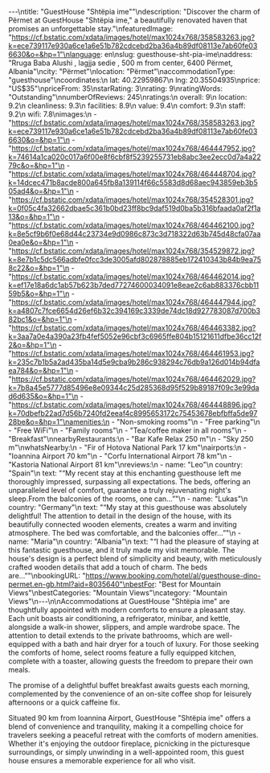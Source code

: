 ---\ntitle: "GuestHouse \"Shtëpia ime\""\ndescription: "Discover the charm of Përmet at GuestHouse \"Shtëpia ime,\" a beautifully renovated haven that promises an unforgettable stay."\nfeaturedImage: "https://cf.bstatic.com/xdata/images/hotel/max1024x768/358583263.jpg?k=ece739117e930a6ce1a6e51b782cdcebd2ba36a4b89df08113e7ab60fe036630&o=&hp=1"\nlanguage: en\nslug: guesthouse-sht-pia-ime\naddress: "Rruga Baba Alushi , lagjja sedie , 500 m from center, 6400 Përmet, Albania"\ncity: "Përmet"\nlocation: "Përmet"\naccommodationType: "guesthouse"\ncoordinates:\n  lat: 40.22959867\n  lng: 20.35504935\nprice: "US$35"\npriceFrom: 35\nstarRating: 3\nrating: 9\nratingWords: "Outstanding"\nnumberOfReviews: 245\nratings:\n  overall: 9\n  location: 9.2\n  cleanliness: 9.3\n  facilities: 8.9\n  value: 9.4\n  comfort: 9.3\n  staff: 9.2\n  wifi: 7.8\nimages:\n  - "https://cf.bstatic.com/xdata/images/hotel/max1024x768/358583263.jpg?k=ece739117e930a6ce1a6e51b782cdcebd2ba36a4b89df08113e7ab60fe036630&o=&hp=1"\n  - "https://cf.bstatic.com/xdata/images/hotel/max1024x768/464447952.jpg?k=74614a1ca020c017a6f00e8f6cbf8f5239255731eb8abc3ee2ecc0d7a4a2279c&o=&hp=1"\n  - "https://cf.bstatic.com/xdata/images/hotel/max1024x768/464448704.jpg?k=14dcec471b8acde800a645fb8a139114f66c5583d8d68aec943859eb3b505ad4&o=&hp=1"\n  - "https://cf.bstatic.com/xdata/images/hotel/max1024x768/354528301.jpg?k=0f05c4fa32662dbae5c361b0bd23ff8bc9daf519d0ba5b316bfaada0af2f1a13&o=&hp=1"\n  - "https://cf.bstatic.com/xdata/images/hotel/max1024x768/464462100.jpg?k=8e5cf9b6f0e68d44c23734e9d0986c873c3d718322d63b745d48cfa07aa0ea0e&o=&hp=1"\n  - "https://cf.bstatic.com/xdata/images/hotel/max1024x768/354529872.jpg?k=8e7b1c5dc566adbfe0fcc3de3005afd802878885eb172410343b84b9ea758c22&o=&hp=1"\n  - "https://cf.bstatic.com/xdata/images/hotel/max1024x768/464462014.jpg?k=ef17e18a6dc1ab57b623b7ded77274600034091e8eae2c6ab883376cbb1159b5&o=&hp=1"\n  - "https://cf.bstatic.com/xdata/images/hotel/max1024x768/464447944.jpg?k=a4807c7fce6654d26ef6b32c394169c3339de74dc18d927783087d700b382bc1&o=&hp=1"\n  - "https://cf.bstatic.com/xdata/images/hotel/max1024x768/464463382.jpg?k=3aa7a0e4a390a23fb4fef5052e96cbf3c6965ffe804b15121611dfbe36cc12f2&o=&hp=1"\n  - "https://cf.bstatic.com/xdata/images/hotel/max1024x768/464461953.jpg?k=235c7b1b5a2ad435ba14d5e9cba9b286c938294c76db9a126d014b94dfaea784&o=&hp=1"\n  - "https://cf.bstatic.com/xdata/images/hotel/max1024x768/464462029.jpg?k=7b8a45e5777d85496e8e09344c25d285368d95f529b89187f09c3e99dad6d635&o=&hp=1"\n  - "https://cf.bstatic.com/xdata/images/hotel/max1024x768/464448896.jpg?k=70dbefb22ad7d56b7240fd2eeaf4c8995653172c75453678ebfbffa5de9728be&o=&hp=1"\namenities:\n  - "Non-smoking rooms"\n  - "Free parking"\n  - "Free WiFi"\n  - "Family rooms"\n  - "Tea/coffee maker in all rooms"\n  - "Breakfast"\nnearbyRestaurants:\n  - "Bar Kafe Relax 250 m"\n  - "Sky 250 m"\nwhatsNearby:\n  - "Fir of Hotova National Park 17 km"\nairports:\n  - "Ioannina Airport 70 km"\n  - "Corfu International Airport 78 km"\n  - "Kastoria National Airport 81 km"\nreviews:\n  - name: "Leo"\n    country: "Spain"\n    text: "“My recent stay at this enchanting guesthouse left me thoroughly impressed, surpassing all expectations. The beds, offering an unparalleled level of comfort, guarantee a truly rejuvenating night's sleep.From the balconies of the rooms, one can...”"\n  - name: "Lukas"\n    country: "Germany"\n    text: "“My stay at this guesthouse was absolutely delightful! The attention to detail in the design of the house, with its beautifully connected wooden elements, creates a warm and inviting atmosphere. The bed was comfortable, and the balconies offer...”"\n  - name: "Maria"\n    country: "Albania"\n    text: "“I had the pleasure of staying at this fantastic guesthouse, and it truly made my visit memorable. The house's design is a perfect blend of simplicity and beauty, with meticulously crafted wooden details that add a touch of charm. The beds are...”"\nbookingURL: "https://www.booking.com/hotel/al/guesthouse-dino-permet.en-gb.html?aid=8035640"\nbestFor: "Best for Mountain Views"\nbestCategories: "Mountain Views"\ncategory: "Mountain Views"\n---\n\nAccommodations at GuestHouse "Shtëpia ime" are thoughtfully appointed with modern comforts to ensure a pleasant stay. Each unit boasts air conditioning, a refrigerator, minibar, and kettle, alongside a walk-in shower, slippers, and ample wardrobe space. The attention to detail extends to the private bathrooms, which are well-equipped with a bath and hair dryer for a touch of luxury. For those seeking the comforts of home, select rooms feature a fully equipped kitchen, complete with a toaster, allowing guests the freedom to prepare their own meals.

The promise of a delightful buffet breakfast awaits guests each morning, complemented by the convenience of an on-site coffee shop for leisurely afternoons or a quick caffeine fix.

Situated 90 km from Ioannina Airport, GuestHouse "Shtëpia ime" offers a blend of convenience and tranquility, making it a compelling choice for travelers seeking a peaceful retreat with the comforts of modern amenities. Whether it's enjoying the outdoor fireplace, picnicking in the picturesque surroundings, or simply unwinding in a well-appointed room, this guest house ensures a memorable experience for all who visit.